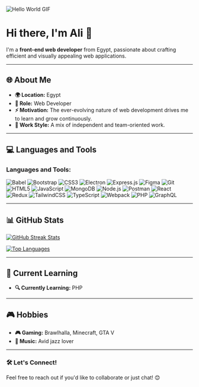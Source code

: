![Hello World GIF](https://i.giphy.com/media/v1.Y2lkPTc5MGI3NjExNW16MGJ5aHU3cjJtdXl0emcyem44aHlnd2Z6ODZkbG00bW5yOG5rNCZlcD12MV9pbnRlcm5hbF9naWZfYnlfaWQmY3Q9Zw/zOvBKUUEERdNm/giphy.gif)

# Hi there, I'm Ali 👋

I'm a **front-end web developer** from Egypt, passionate about crafting efficient and visually appealing web applications.

---

## 🌐 About Me
- **🌍 Location:** Egypt  
- **💼 Role:** Web Developer  
- **⚡ Motivation:** The ever-evolving nature of web development drives me to learn and grow continuously.  
- **🤝 Work Style:** A mix of independent and team-oriented work.  

---

## 💻 Languages and Tools

<h3 align="left">Languages and Tools:</h3>

<p align="left">
  <img src="https://img.shields.io/badge/babel-%23F9DC3E.svg?style=for-the-badge&logo=babel&logoColor=black" alt="Babel"/>
  <img src="https://img.shields.io/badge/bootstrap-%23563D7C.svg?style=for-the-badge&logo=bootstrap&logoColor=white" alt="Bootstrap"/>
  <img src="https://img.shields.io/badge/css3-%231572B6.svg?style=for-the-badge&logo=css3&logoColor=white" alt="CSS3"/>
  <img src="https://img.shields.io/badge/electron-47848F.svg?style=for-the-badge&logo=electron&logoColor=white" alt="Electron"/>
  <img src="https://img.shields.io/badge/express.js-%23404D59.svg?style=for-the-badge&logo=express&logoColor=%2361DAFB" alt="Express.js"/>
  <img src="https://img.shields.io/badge/figma-%23F24E1E.svg?style=for-the-badge&logo=figma&logoColor=white" alt="Figma"/>
  <img src="https://img.shields.io/badge/git-%23F05033.svg?style=for-the-badge&logo=git&logoColor=white" alt="Git"/>
  <img src="https://img.shields.io/badge/html5-%23E34F26.svg?style=for-the-badge&logo=html5&logoColor=white" alt="HTML5"/>
  <img src="https://img.shields.io/badge/javascript-%23F7DF1E.svg?style=for-the-badge&logo=javascript&logoColor=black" alt="JavaScript"/>
  <img src="https://img.shields.io/badge/mongodb-%2347A248.svg?style=for-the-badge&logo=mongodb&logoColor=white" alt="MongoDB"/>
  <img src="https://img.shields.io/badge/node.js-%2343853D.svg?style=for-the-badge&logo=node.js&logoColor=white" alt="Node.js"/>
  <img src="https://img.shields.io/badge/postman-%23FF6C37.svg?style=for-the-badge&logo=postman&logoColor=white" alt="Postman"/>
  <img src="https://img.shields.io/badge/react-%2361DAFB.svg?style=for-the-badge&logo=react&logoColor=black" alt="React"/>
  <img src="https://img.shields.io/badge/redux-%23764ABC.svg?style=for-the-badge&logo=redux&logoColor=white" alt="Redux"/>
  <img src="https://img.shields.io/badge/tailwindcss-%2306B6D4.svg?style=for-the-badge&logo=tailwindcss&logoColor=white" alt="TailwindCSS"/>
  <img src="https://img.shields.io/badge/typescript-%23007ACC.svg?style=for-the-badge&logo=typescript&logoColor=white" alt="TypeScript"/>
  <img src="https://img.shields.io/badge/webpack-%238DD6F9.svg?style=for-the-badge&logo=webpack&logoColor=black" alt="Webpack"/>
  <img src="https://img.shields.io/badge/php-%23777BB4.svg?style=for-the-badge&logo=php&logoColor=white" alt="PHP"/>
  <img src="https://img.shields.io/badge/graphql-%23E10098.svg?style=for-the-badge&logo=graphql&logoColor=white" alt="GraphQL"/>
</p>

---

## 📊 GitHub Stats

<p align="left">
  <a href="https://github-readme-streak-stats.herokuapp.com/?user=Ali-Mohamed-Abdelmawla&theme=tokyonight&hide_border=false">
    <img src="https://github-readme-streak-stats.herokuapp.com/?user=Ali-Mohamed-Abdelmawla&theme=tokyonight&hide_border=false" alt="GitHub Streak Stats" />
  </a>
</p>
<p align="left">
  <a href="https://github-readme-stats.vercel.app/api/top-langs/?username=Ali-Mohamed-Abdelmawla&theme=tokyonight&hide_border=false&include_all_commits=true&count_private=false&layout=compact">
    <img src="https://github-readme-stats.vercel.app/api/top-langs/?username=Ali-Mohamed-Abdelmawla&theme=tokyonight&hide_border=false&include_all_commits=true&count_private=false&layout=compact" alt="Top Languages" />
  </a>
</p>

---

## 🚀 Current Learning
- **🔍 Currently Learning:** PHP

---

## 🎮 Hobbies
- **🎮 Gaming:** Brawlhalla, Minecraft, GTA V  
- **🎵 Music:** Avid jazz lover  

---

### 🛠 Let's Connect!
Feel free to reach out if you'd like to collaborate or just chat! 😊
